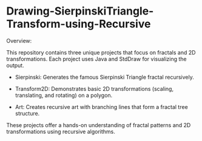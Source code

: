 # Drawing-SierpinskiTriangle-Transform-using-Recursive

Overview:

This repository contains three unique projects that focus on fractals and 2D transformations. Each project uses Java and StdDraw for visualizing the output.

- Sierpinski: Generates the famous Sierpinski Triangle fractal recursively.

- Transform2D: Demonstrates basic 2D transformations (scaling, translating, and rotating) on a polygon.

- Art: Creates recursive art with branching lines that form a fractal tree structure.

These projects offer a hands-on understanding of fractal patterns and 2D transformations using recursive algorithms.
